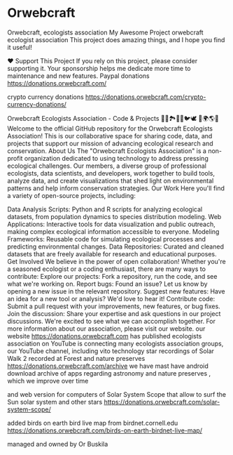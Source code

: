 # Orwebcraft
Orwebcraft, ecologists association
My Awesome Project orwebcraft ecologist association
This project does amazing things, and I hope you find it useful!

❤️ Support This Project
If you rely on this project, please consider supporting it. Your sponsorship helps me dedicate more time to maintenance and new features. Paypal donations https://donations.orwebcraft.com/

crypto currency donations https://donations.orwebcraft.com/crypto-currency-donations/

Orwebcraft Ecologists Association - Code & Projects 🌳🌴🏞️🌊🪸🐦🕊️ 🌌🌍🌎🌞 Welcome to the official GitHub repository for the Orwebcraft Ecologists Association! This is our collaborative space for sharing code, data, and projects that support our mission of advancing ecological research and conservation. About Us The "Orwebcraft Ecologists Association" is a non-profit organization dedicated to using technology to address pressing ecological challenges. Our members, a diverse group of professional ecologists, data scientists, and developers, work together to build tools, analyze data, and create visualizations that shed light on environmental patterns and help inform conservation strategies. Our Work Here you'll find a variety of open-source projects, including:

Data Analysis Scripts: Python and R scripts for analyzing ecological datasets, from population dynamics to species distribution modeling.
Web Applications: Interactive tools for data visualization and public outreach, making complex ecological information accessible to everyone.
Modeling Frameworks: Reusable code for simulating ecological processes and predicting environmental changes.
Data Repositories: Curated and cleaned datasets that are freely available for research and educational purposes. Get Involved We believe in the power of open collaboration! Whether you're a seasoned ecologist or a coding enthusiast, there are many ways to contribute:
Explore our projects: Fork a repository, run the code, and see what we're working on.
Report bugs: Found an issue? Let us know by opening a new issue in the relevant repository.
Suggest new features: Have an idea for a new tool or analysis? We'd love to hear it!
Contribute code: Submit a pull request with your improvements, new features, or bug fixes.
Join the discussion: Share your expertise and ask questions in our project discussions. We're excited to see what we can accomplish together. For more information about our association, please visit our website. our website https://donations.orwebcraft.com has published ecologists association on YouTube is connecting many ecologists association groups, our YouTube channel, including vito technology star recordings of Solar Walk 2 recorded at Forest and nature preserves
https://donations.orwebcraft.com/archive we have mast have android download archive of apps regarding astronomy and nature preserves , which we improve over time

and web version for computers of Solar System Scope that allow to surf the Sun solar system and other stars 
https://donations.orwebcraft.com/solar-system-scope/

added birds on earth bird live map from birdnet.cornell.edu
https://donations.orwebcraft.com/birds-on-earth-birdnet-live-map/

managed and owned by Or Buskila
